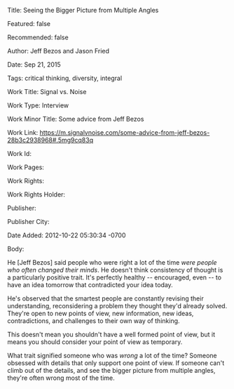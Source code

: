 Title: Seeing the Bigger Picture from Multiple Angles

Featured: false

Recommended: false

Author: Jeff Bezos and Jason Fried

Date: Sep 21, 2015

Tags: critical thinking, diversity, integral

Work Title: Signal vs. Noise

Work Type: Interview

Work Minor Title:  Some advice from Jeff Bezos

Work Link: https://m.signalvnoise.com/some-advice-from-jeff-bezos-28b3c2938968#.5mg9cq83q

Work Id:  

Work Pages:  

Work Rights:  

Work Rights Holder:  

Publisher:  

Publisher City:  

Date Added: 2012-10-22 05:30:34 -0700

Body:

He [Jeff Bezos] said people who were right a lot of the time <em>were people who often changed their minds</em>. He doesn't think consistency of thought is a particularly positive trait. It's perfectly healthy -- encouraged, even -- to have an idea tomorrow that contradicted your idea today. 

He's observed that the smartest people are constantly revising their understanding, reconsidering a problem they thought they'd already solved. They're open to new points of view, new information, new ideas, contradictions, and challenges to their own way of thinking. 

This doesn't mean you shouldn't have a well formed point of view, but it means you should consider your point of view as temporary. 

What trait signified someone who was <em>wrong</em> a lot of the time? Someone obsessed with details that only support one point of view. If someone can't climb out of the details, and see the bigger picture from multiple angles, they're often wrong most of the time.

